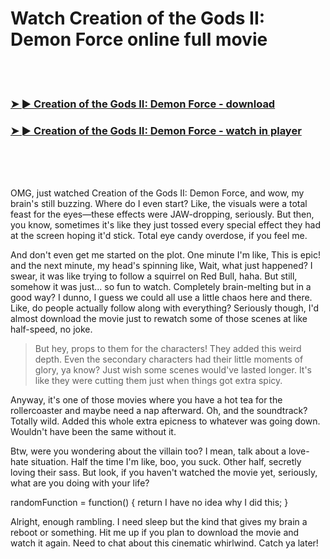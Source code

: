 <h1>Watch Creation of the Gods II: Demon Force online full movie</h1>


<br><br>

<h3><a href="https://Jhons-peibumblitle1981.github.io/lurscmllfz/">➤ ► Creation of the Gods II: Demon Force - download</a></h3> 
<h3><a href="https://Jhons-peibumblitle1981.github.io/lurscmllfz/">➤ ► Creation of the Gods II: Demon Force - watch in player</a></h3>


<br><br><br>


OMG, just watched Creation of the Gods II: Demon Force, and wow, my brain's still buzzing. Where do I even start? Like, the visuals were a total feast for the eyes—these effects were JAW-dropping, seriously. But then, you know, sometimes it's like they just tossed every special effect they had at the screen hoping it'd stick. Total eye candy overdose, if you feel me.

And don't even get me started on the plot. One minute I'm like, This is epic! and the next minute, my head's spinning like, Wait, what just happened? I swear, it was like trying to follow a squirrel on Red Bull, haha. But still, somehow it was just... so fun to watch. Completely brain-melting but in a good way? I dunno, I guess we could all use a little chaos here and there. Like, do people actually follow along with everything? Seriously though, I'd almost download the movie just to rewatch some of those scenes at like half-speed, no joke.

> But hey, props to them for the characters! They added this weird depth. Even the secondary characters had their little moments of glory, ya know? Just wish some scenes would've lasted longer. It's like they were cutting them just when things got extra spicy. 

Anyway, it's one of those movies where you have a hot tea for the rollercoaster and maybe need a nap afterward. Oh, and the soundtrack? Totally wild. Added this whole extra epicness to whatever was going down. Wouldn't have been the same without it. 

Btw, were you wondering about the villain too? I mean, talk about a love-hate situation. Half the time I'm like, boo, you suck. Other half, secretly loving their sass. But look, if you haven't watched the movie yet, seriously, what are you doing with your life? 

randomFunction = function() { return I have no idea why I did this; }

Alright, enough rambling. I need sleep but the kind that gives my brain a reboot or something. Hit me up if you plan to download the movie and watch it again. Need to chat about this cinematic whirlwind. Catch ya later!

